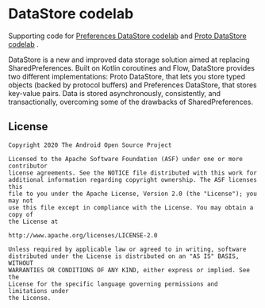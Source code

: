 # DataStore codelab

Supporting code
for [Preferences DataStore codelab](https://codelabs.developers.google.com/codelabs/android-preferences-datastore/#0)
and [Proto DataStore codelab](https://codelabs.developers.google.com/codelabs/android-proto-datastore/#0)
.

DataStore is a new and improved data storage solution aimed at replacing SharedPreferences. Built on
Kotlin coroutines and Flow, DataStore provides two different implementations: Proto DataStore, that
lets you store typed objects (backed by protocol buffers) and Preferences DataStore, that stores
key-value pairs. Data is stored asynchronously, consistently, and transactionally, overcoming some
of the drawbacks of SharedPreferences.


License
--------

```
Copyright 2020 The Android Open Source Project

Licensed to the Apache Software Foundation (ASF) under one or more contributor
license agreements. See the NOTICE file distributed with this work for
additional information regarding copyright ownership. The ASF licenses this
file to you under the Apache License, Version 2.0 (the "License"); you may not
use this file except in compliance with the License. You may obtain a copy of
the License at

http://www.apache.org/licenses/LICENSE-2.0

Unless required by applicable law or agreed to in writing, software
distributed under the License is distributed on an "AS IS" BASIS, WITHOUT
WARRANTIES OR CONDITIONS OF ANY KIND, either express or implied. See the
License for the specific language governing permissions and limitations under
the License.
```
